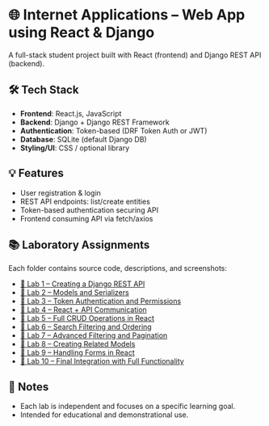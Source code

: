# 🌐 Internet Applications – Web App using React & Django

A full-stack student project built with React (frontend) and Django REST API (backend).

## 🛠️ Tech Stack

- **Frontend**: React.js, JavaScript
- **Backend**: Django + Django REST Framework
- **Authentication**: Token-based (DRF Token Auth or JWT)
- **Database**: SQLite (default Django DB)
- **Styling/UI**: CSS / optional library

## 💡 Features

- User registration & login
- REST API endpoints: list/create entities
- Token-based authentication securing API
- Frontend consuming API via fetch/axios

## 📚 Laboratory Assignments

Each folder contains source code, descriptions, and screenshots:

- [🔗 Lab 1 – Creating a Django REST API](https://github.com/Reszke97/aplikacje-internetowe-Reszke-185ic/tree/master/lab1)
- [🔗 Lab 2 – Models and Serializers](https://github.com/Reszke97/aplikacje-internetowe-Reszke-185ic/tree/master/lab2)
- [🔗 Lab 3 – Token Authentication and Permissions](https://github.com/Reszke97/aplikacje-internetowe-Reszke-185ic/tree/master/lab3)
- [🔗 Lab 4 – React + API Communication](https://github.com/Reszke97/aplikacje-internetowe-Reszke-185ic/tree/master/lab4)
- [🔗 Lab 5 – Full CRUD Operations in React](https://github.com/Reszke97/aplikacje-internetowe-Reszke-185ic/tree/master/lab5)
- [🔗 Lab 6 – Search Filtering and Ordering](https://github.com/Reszke97/aplikacje-internetowe-Reszke-185ic/tree/master/lab6)
- [🔗 Lab 7 – Advanced Filtering and Pagination](https://github.com/Reszke97/aplikacje-internetowe-Reszke-185ic/tree/master/lab7)
- [🔗 Lab 8 – Creating Related Models](https://github.com/Reszke97/aplikacje-internetowe-Reszke-185ic/tree/master/lab8)
- [🔗 Lab 9 – Handling Forms in React](https://github.com/Reszke97/aplikacje-internetowe-Reszke-185ic/tree/master/lab9)
- [🔗 Lab 10 – Final Integration with Full Functionality](https://github.com/Reszke97/aplikacje-internetowe-Reszke-185ic/tree/master/lab10)

## 🧠 Notes

- Each lab is independent and focuses on a specific learning goal.
- Intended for educational and demonstrational use.
